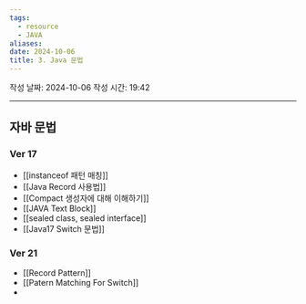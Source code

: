 ```yaml
---
tags:
  - resource
  - JAVA
aliases: 
date: 2024-10-06
title: 3. Java 문법
---
```


작성 날짜: 2024-10-06
작성 시간: 19:42


---

## 자바 문법

### Ver 17

- [[instanceof 패턴 매칭]]
- [[Java Record 사용법]]
- [[Compact 생성자에 대해 이해하기]]
- [[JAVA Text Block]]
- [[sealed class, sealed interface]]
- [[Java17 Switch 문법]]

### Ver 21

- [[Record Pattern]]
- [[Patern Matching For Switch]]
- 